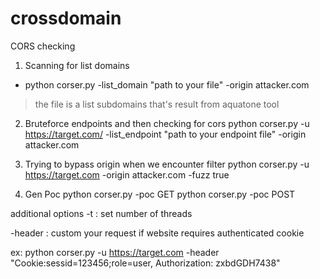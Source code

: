 # crossdomain
CORS checking
1. Scanning for list domains
* python corser.py -list_domain "path to your file" -origin attacker.com
>the file is a list subdomains that's result from aquatone tool

2. Bruteforce endpoints and then checking for cors
python corser.py -u https://target.com/ -list_endpoint "path to your endpoint file" -origin attacker.com

3. Trying to bypass origin when we encounter filter
python corser.py -u https://target.com -origin attacker.com -fuzz true

4. Gen Poc
python corser.py -poc GET
python corser.py -poc POST

additional options
-t : set number of threads

-header : custom your request if website requires authenticated cookie

ex: python corser.py -u https://target.com -header "Cookie:sessid=123456;role=user, Authorization: zxbdGDH7438"
